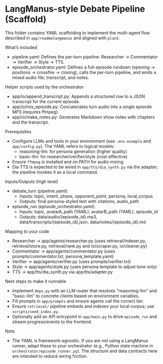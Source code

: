 # LangManus-style Debate Pipeline (Scaffold)

This folder contains YAML scaffolding to implement the multi-agent flow described in `app/readmelangmanus` and aligned with `plan3`.

What’s included
- pipeline.yaml: Defines the per-turn pipeline: Researcher → Commentator → Verifier → Style → TTS.
- episode_orchestrator.yaml: Defines a full-episode rundown (opening → positions → crossfire → closing), calls the per-turn pipeline, and emits a mixed audio file, transcript, and notes.

Helper scripts used by the orchestrator
- app/io/append_transcript.py: Appends a structured row to a JSON transcript for the current episode.
- app/io/mix_episode.py: Concatenates turn audio into a single episode MP3 (requires ffmpeg).
- app/io/make_notes.py: Generates Markdown show notes with chapters and the transcript.

Prerequisites
- Configure LLMs and tools in your environment (see `.env.example` and `app/config.py`). The YAML refers to logical models:
  - reasoning-llm: for persona generation (higher quality)
  - basic-llm: for researcher/verifier/style (cost-effective)
- Ensure `ffmpeg` is installed and on PATH for audio mixing.
- Dia TTS is expected to be wired in `app/tts/dia_synth.py` via the adapter; the pipeline invokes it as a local command.

Inputs/Outputs (high level)
- debate_turn (pipeline.yaml):
  - Inputs: topic, intent, phase, opponent_point, persona, local_corpus
  - Outputs: final persona-styled text with citations, audio_path
- episode_run (episode_orchestrator.yaml):
  - Inputs: topic, avatarA_path (YAML), avatarB_path (YAML), episode_id
  - Outputs: data/audio/{episode_id}.mp3, data/transcripts/{episode_id}.json, data/notes/{episode_id}.md

Mapping to your code
- Researcher → app/agents/researcher.py (uses retrieval/indexer.py, retrieval/store.py, retrieval/rank.py and io/scraper.py, io/cleaner.py)
- Commentator → app/agents/commentator.py (uses prompts/commentator.txt, persona_template.yaml)
- Verifier → app/agents/verifier.py (uses prompts/verifier.txt)
- Style → app/agents/style.py (uses persona template to adjust tone only)
- TTS → app/tts/dia_synth.py via app/tts/adapter.py

Next steps to make it runnable
- Implement `deps.py` with an LLM router that resolves "reasoning-llm" and "basic-llm" to concrete clients based on environment variables.
- Fill prompts in `app/prompts` and ensure agents call the correct tier.
- Ensure `retrieval/` pipeline embeds and indexes your local corpus; use `scripts/seed_index.py`.
- Optionally add an API entrypoint in `app/main.py` to drive `episode_run` and stream progress/events to the frontend.

Note
- The YAML is framework-agnostic. If you are not using a LangManus runner, adapt these to your orchestrator (e.g., Python state machine in `orchestrator/episode_runner.py`). The structure and data contracts here are intended to reduce wiring friction.
